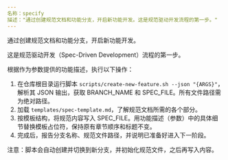 ```yaml
---
名称：specify
描述："通过创建规范文档和功能分支，开启新功能开发。这是规范驱动开发流程的第一步。"
---
```


通过创建规范文档和功能分支，开启新功能开发。

这是规范驱动开发（Spec-Driven Development）流程的第一步。

根据作为参数提供的功能描述，执行以下操作：

1. 在仓库根目录运行脚本 `scripts/create-new-feature.sh --json "{ARGS}"`，解析其 JSON 输出，获取 BRANCH_NAME 和 SPEC_FILE。所有文件路径需为绝对路径。
2. 加载 `templates/spec-template.md`，了解规范文档所需的各个部分。
3. 按模板结构，将规范内容写入 SPEC_FILE。用功能描述（参数）中的具体细节替换模板占位符，保持原有章节顺序和标题不变。
4. 完成后，报告分支名称、规范文件路径，并说明已准备好进入下一阶段。

注意：脚本会自动创建并切换到新分支，并初始化规范文件，之后再写入内容。